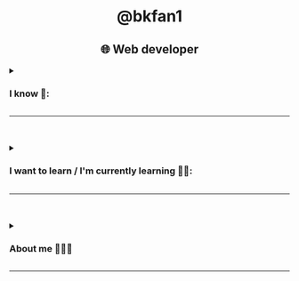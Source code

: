 <h1 align="center">@bkfan1</h1>
<h2 align="center">🌐 Web developer</h2>
<details>
    <summary><h3>I know 🧠:</h3></summary>
    <h3>Programming languages:</h3>
    <img width="100px" height="100px" src="ik_1.jpg">
    <img width="100px" height="100px" src="ik_2.png" alt="Python">
    <img width="100px" height="100px" src="ik_3.png" alt="Bash/Shell Scripting">
    <br>
    <h3>Runtimes:</h3>
    <img width="100px" height="100px" src="iw_5.png" alt="nodeJS">
    <br>
    <h3>Language Frameworks:</h3>
    <img width="100px" height="100px" src="iw_6.png" alt="React">
    <br>
    <h3>Markup and Style languages:</h3>
    <img width="100px" height="100px" src="MetroUI-HTML5.png" alt="HTML5">
    <img width="100px" height="100px" src="ik_5.png" alt="CSS3">
    <img width="120px" height="100px" src="ik_6.png" alt="Markdown Language">
    <br>
    <br>
    <h3>Preprocessors & Template Engines:</h3>
    <img width="100px" height="100px" src="ik_7.webp" alt="SASS">
    <img width="100px" height="100px" src="ik_8.png" alt="Pug HTML">
    <br>
    <br>
    <h3>Query languages:</h3>
    <img width="100px" height="100px" src="ik_9.png" alt="SQL Language">
    <br>
    <br>
    <h3>CSS Frameworks:</h3>
    <img width="100px" height="100px" src="ik_10.png" alt="Bootstrap">
    <img width="100px" height="100px" src="ik_11.png" alt="Tailwind CSS">
    <img width="100px" height="100px" src="ik_!2.png" alt="Bulma CSS">
    <br>
    <br>
    <h3>Dev Ops</h3>
    <img width="100px" height="100px" src="ik_13.png" alt="git">
    <img width="100px" height="100px" src="ik_14.png" alt="github">
    <br>
    <br>
    <h3>Systems:</h3>
    <img width="100px" height="100px" src="ik_15.png" alt="linux">
    <h4>(Arch & Ubuntu)</h4>
</details>
<hr>
<br>
<br>
<details>
    <summary><h3>I want to learn / I'm currently learning 📖💡:</h3></summary>
    <h3>Programming languages:</h3>
    <img width="100px" height="100px" src="iw_1.png" alt="">
    <img width="100px" height="100px" src="iw_2.png" alt="php">
    <img width="100px" height="100px" src="iw_3.svg" alt="Golang">
    <img width="100px" height="100px" src="iw_4.png" alt="rust">
    <br>
    <br>
    <br>
    <br>
    <h3>Language Frameworks:</h3>
    <img width="100px" height="100px" src="iw_7.png" alt="VueJS">
    <img width="100px" height="100px" src="iw_8.png" alt="Svelte">
    <img width="100px" height="100px" src="iw_9.png" alt="Django">
</details>
<hr>
<br>
<br>
<details>
    <summary><h3>About me 👨🏻‍💻</h3></summary>
    <h3> · Personal:</h3>
    <ul>
        <li><h4>From: 🇻🇪</h4></li>
        <li><h4>19 years old</h4></li>
    </ul>
    <br>
    <h3> · Hobbies ⏲️:</h3>
    <ul>
        <li><h4>Skateboarding 🛹</h4></li>
        <li><h4>Writing & reading 📚📓</h4></li>
        <li><h4>Drawing & painting ✏️🖌️</h4></li>
    </ul>
</details>
<hr>







